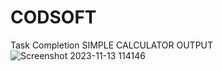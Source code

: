 # CODSOFT
Task Completion
SIMPLE CALCULATOR OUTPUT
![Screenshot 2023-11-13 114146](https://github.com/subha2414/CODSOFT/assets/131006773/51a7b27f-7f88-460e-9459-194c991d021d)
